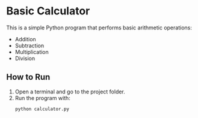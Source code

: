 # Basic Calculator

This is a simple Python program that performs basic arithmetic operations:
- Addition
- Subtraction
- Multiplication
- Division

## How to Run
1. Open a terminal and go to the project folder.
2. Run the program with:
   ```bash
   python calculator.py
